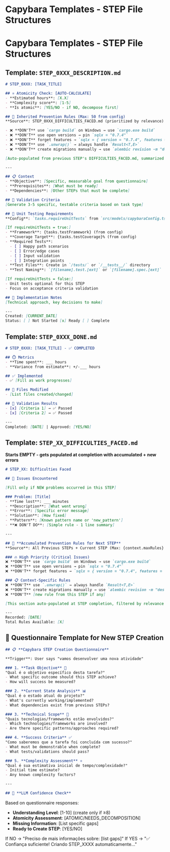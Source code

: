 # Capybara Templates - STEP File Structures

# Capybara Templates - STEP File Structures

## Template: `STEP_0XXX_DESCRIPTION.md`
```markdown
# STEP_0XXX: [TASK_TITLE]

## ⚛️ Atomicity Check: [AUTO-CALCULATE]
- **Estimated hours**: [X.X] 
- **Complexity score**: [1-5]
- **Is atomic**: [YES/NO - if NO, decompose first]

## 🚨 Inherited Prevention Rules (Max: 50 from config)
**Source**: STEP_0XXX_DIFFICULTIES_FACED.md (prioritized by relevance)

- ❌ **DON'T** use `cargo build` on Windows → use `cargo.exe build`
- ❌ **DON'T** use open versions → pin `sqlx = "0.7.4"`
- ❌ **DON'T** forget features → `sqlx = { version = "0.7.4", features = ["migrate"] }`
- ❌ **DON'T** use `.unwrap()` → always handle `Result<T,E>`
- ❌ **DON'T** create migrations manually → use `alembic revision -m "description"`

[Auto-populated from previous STEP's DIFFICULTIES_FACED.md, summarized by context relevance]

---

## 📋 Context  
- **Objective**: [Specific, measurable goal from questionnaire]
- **Prerequisites**: [What must be ready]
- **Dependencies**: [Other STEPs that must be complete]

## 🎯 Validation Criteria
[Generate 3-5 specific, testable criteria based on task type]

## 🧪 Unit Testing Requirements
**Config**: `tasks.requireUnitTests` from `src/models/capybaraConfig.ts`

[If requireUnitTests = true:]
- **Framework**: {tasks.testFramework} (from config)
- **Coverage Target**: {tasks.testCoverage}% (from config)
- **Required Tests**:
  - [ ] Happy path scenarios
  - [ ] Error/edge cases  
  - [ ] Input validation
  - [ ] Integration points
- **Test Files**: Create in `/tests/` or `/__tests__/` directory
- **Test Naming**: `[filename].test.[ext]` or `[filename].spec.[ext]`

[If requireUnitTests = false:]
- Unit tests optional for this STEP
- Focus on acceptance criteria validation

## 📝 Implementation Notes
[Technical approach, key decisions to make]

---
Created: [CURRENT_DATE]
Status: [ ] Not Started [x] Ready [ ] Complete
```

## Template: `STEP_0XXX_DONE.md` 
```markdown
# STEP_0XXX: [TASK_TITLE] - ✅ COMPLETED

## ⏱️ Metrics
- **Time spent**: ___ hours
- **Variance from estimate**: +/-___ hours

## ✅ Implemented
- ✅ [Fill as work progresses]

## 📁 Files Modified
- [List files created/changed]

## 🧪 Validation Results
- [x] [Criteria 1] → ✅ Passed
- [x] [Criteria 2] → ✅ Passed

---
Completed: [DATE] | Approved: [YES/NO]
```

## Template: `STEP_XX_DIFFICULTIES_FACED.md`
**Starts EMPTY - gets populated at completion with accumulated + new errors**

```markdown
# STEP_XX: Difficulties Faced

## 🚨 Issues Encountered

[Fill only if NEW problems occurred in this STEP]

### Problem: [Title]
- **Time lost**: ___ minutes  
- **Description**: [What went wrong]
- **Error**: [Specific error message]
- **Solution**: [How fixed]
- **Pattern**: [Known pattern name or 'new_pattern']
- **❌ DON'T DO**: [Simple rule - 1 line summary]

---

## 📝 **Accumulated Prevention Rules for Next STEP**
**Source**: All Previous STEPs + Current STEP (Max: {context.maxRules} from config)

### 🔥 High Priority (Critical Issues)
❌ **DON'T** use `cargo build` on Windows → use `cargo.exe build`
❌ **DON'T** use open versions → pin `sqlx = "0.7.4"`  
❌ **DON'T** forget features → `sqlx = { version = "0.7.4", features = ["migrate"] }`

### 📋 Context-Specific Rules
❌ **DON'T** use `.unwrap()` → always handle `Result<T,E>`
❌ **DON'T** create migrations manually → use `alembic revision -m "description"`
❌ **DON'T** [new rule from this STEP if any]

[This section auto-populated at STEP completion, filtered by relevance and config limits]

---
Recorded: [DATE]
Total Rules Available: [X]
```

## 🎯 **Questionnaire Template for New STEP Creation**

```markdown
## 📋 **Capybara STEP Creation Questionnaire**

**Trigger**: User says "vamos desenvolver uma nova atividade"

### 1. **Task Objective** 🎯
"Qual é o objetivo específico desta tarefa?"
- What specific outcome should this STEP achieve?
- How will success be measured?

### 2. **Current State Analysis** 📊  
"Qual é o estado atual do projeto?"
- What's currently working/implemented?
- What dependencies exist from previous STEPs?

### 3. **Technical Scope** 🔧
"Quais tecnologias/frameworks estão envolvidos?"
- Which technologies/frameworks are involved?
- Are there specific patterns/approaches required?

### 4. **Success Criteria** ✅
"Como saberemos que a tarefa foi concluída com sucesso?"
- What must be demonstrable when complete?
- What tests/validations should pass?

### 5. **Complexity Assessment** ⚛️
"Qual é sua estimativa inicial de tempo/complexidade?"
- Initial time estimate?
- Any known complexity factors?

---

## 🤖 **LLM Confidence Check**
```
Based on questionnaire responses:
- **Understanding Level**: [1-10] (create only if ≥8)
- **Atomicity Assessment**: [ATOMIC/NEEDS_DECOMPOSITION]
- **Missing Information**: [List specific gaps]
- **Ready to Create STEP**: [YES/NO]

If NO → "Preciso de mais informações sobre: [list gaps]"
If YES → "✅ Confiança suficiente! Criando STEP_XXXX automaticamente..."
```
```
